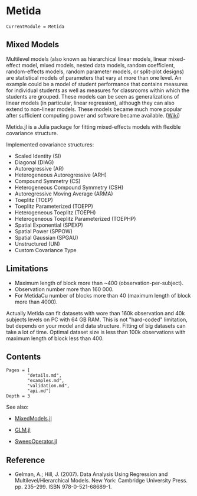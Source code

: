 # Metida

```@meta
CurrentModule = Metida
```

## Mixed Models

Multilevel models (also known as hierarchical linear models, linear mixed-effect model, mixed models, nested data models, random coefficient, random-effects models, random parameter models, or split-plot designs) are statistical models of parameters that vary at more than one level. An example could be a model of student performance that contains measures for individual students as well as measures for classrooms within which the students are grouped. These models can be seen as generalizations of linear models (in particular, linear regression), although they can also extend to non-linear models. These models became much more popular after sufficient computing power and software became available. ([Wiki](https://en.wikipedia.org/wiki/Multilevel_model))


Metida.jl is a Julia package for fitting mixed-effects models with flexible covariance structure.

Implemented covariance structures:

  * Scaled Identity (SI)
  * Diagonal (DIAG)
  * Autoregressive (AR)
  * Heterogeneous Autoregressive (ARH)
  * Compound Symmetry (CS)
  * Heterogeneous Compound Symmetry (CSH)
  * Autoregressive Moving Average (ARMA)
  * Toeplitz (TOEP)
  * Toeplitz Parameterized (TOEPP)
  * Heterogeneous Toeplitz (TOEPH)
  * Heterogeneous Toeplitz Parameterized (TOEPHP)
  * Spatial Exponential (SPEXP)
  * Spatial Power (SPPOW)
  * Spatial Gaussian (SPGAU)
  * Unstructured (UN) 
  * Custom Covariance Type

## Limitations

  * Maximum length of block more than ~400 (observation-per-subject).
  * Observation number more than 160 000.
  * For MetidaCu number of blocks more than 40  (maximum length of block more than 4000).

Actually Metida can fit datasets with wore than  160k observation and 40k subjects levels on PC with 64 GB RAM. This is not "hard-coded" limitation, but depends on your model and data structure. Fitting of big datasets can take a lot of time. Optimal dataset size is less than 100k observations with maximum length of block less than 400.

## Contents

```@contents
Pages = [
        "details.md",
        "examples.md",
        "validation.md",
        "api.md"]
Depth = 3
```

See also:

* [MixedModels.jl](https://github.com/JuliaStats/MixedModels.jl)

* [GLM.jl](https://github.com/JuliaStats/GLM.jl)

* [SweepOperator.jl](https://github.com/joshday/SweepOperator.jl)

## Reference

* Gelman, A.; Hill, J. (2007). Data Analysis Using Regression and Multilevel/Hierarchical Models. New York: Cambridge University Press. pp. 235–299. ISBN 978-0-521-68689-1.
